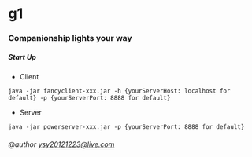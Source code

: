 # g1
### **Companionship lights your way**

##### Start Up
- Client
```shell
java -jar fancyclient-xxx.jar -h {yourServerHost: localhost for default} -p {yourServerPort: 8888 for default}
```

- Server
```shell
java -jar powerserver-xxx.jar -p {yourServerPort: 8888 for default}
```

###### @author ysy20121223@live.com
